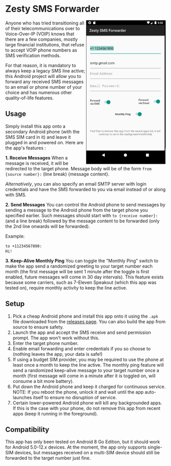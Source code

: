 
# Zesty SMS Forwarder
<img align="right" src="assets/sample_screen.png" width="250px">
Anyone who has tried transitioning all of their telecommunications over to Voice-Over-IP (VOIP) knows that there are a few companies, mostly large financial institutions, that refuse to accept VOIP phone numbers as SMS verification methods.

For that reason, it is mandatory to always keep a legacy SMS line active; this Android project will allow you to forward any received SMS messages to an email or phone number of your choice and has numerous other quality-of-life features.

## Usage
Simply install this app onto a secondary Android phone (with the SMS SIM card in it) and leave it plugged in and powered on. Here are the app's features :

**1. Receive Messages**
When a message is received, it will be redirected to the target phone. Message body will be of the form `from {source number}:` (line break) {message content}.

*Alternatively*, you can also specify an email SMTP server with login credentials and have the SMS forwarded to you via email instead of or along with SMS.

**2. Send Messages**
You can control the Android phone to send messages by sending a message to the Android phone from the target phone you specified earlier. Such messages should start with `to {receive number}:` (and a line break) followed by the message content to be forwarded (only the 2nd line onwards will be forwarded).

Example:
```
to +11234567890:
Hi!
```

**3. Keep-Alive Monthly Ping**
You can toggle the "Monthly Ping" switch to make the app send a randomized greeting to your target number each month (the first message will be sent 1 minute after the toggle is first enabled, future messages will come in 30 day intervals). This feature exists because some carriers, such as 7-Eleven Speakout (which this app was tested on), require monthly activity to keep the line active.

## Setup
1. Pick a cheap Android phone and install this app onto it using the `.apk` file downloaded from the [releases page](https://github.com/scriptgenerator64/Zesty-SMS-Forwarder/releases). You can also build the app from source to ensure safety.
2. Launch the app and accept the SMS receive and send permission prompt. The app won't work without this.
3. Enter the target phone number.
4. Enable email forwarding and enter credentials if you so choose to (nothing leaves the app, your data is safe!)
5. If using a budget SIM provider, you may be required to use the phone at least once a month to keep the line active. The monthly ping feature will send a randomized keep-alive message to your target number once a month (first message will come in a minute after it is toggled on, will consume a bit more battery).
6. Put down the Android phone and keep it charged for continuous service. NOTE: If you reboot the phone, unlock it and wait until the app auto-launches itself to ensure no disruption of service.
7. Certain lower-powered Android phone will kill any backgrounded apps. If this is the case with your phone, do not remove this app from recent apps (keep it running in the foreground).

## Compatibility
This app has only been tested on Android 8 Go Edition, but it should work for Android 5.0-12.x devices. At the moment, the app only supports single-SIM devices, but messages received on a multi-SIM device should still be forwarded to the target number just fine.
